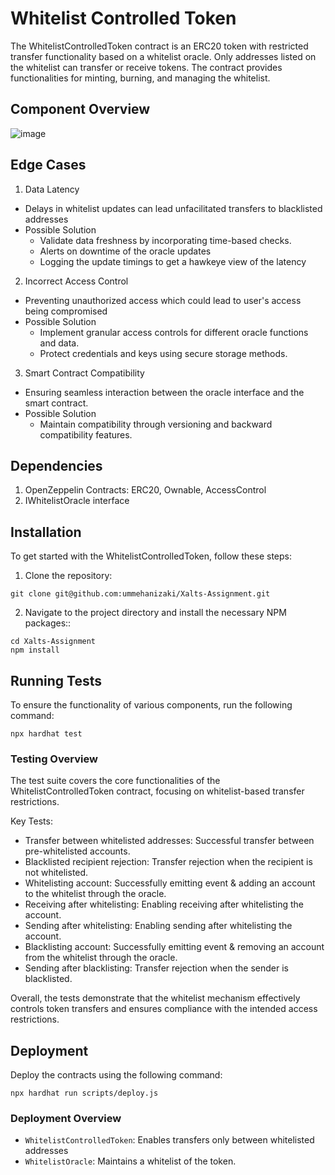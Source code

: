 # Whitelist Controlled Token

The WhitelistControlledToken contract is an ERC20 token with restricted transfer functionality based on a whitelist oracle. Only addresses listed on the whitelist can transfer or receive tokens. The contract provides functionalities for minting, burning, and managing the whitelist.

## Component Overview

![image](https://github.com/user-attachments/assets/645d72e9-324c-43ab-bb02-3cf9b350c2d4)

## Edge Cases

1. Data Latency
- Delays in whitelist updates can lead unfacilitated transfers to blacklisted addresses
- Possible Solution
  - Validate data freshness by incorporating time-based checks. 
  - Alerts on downtime of the oracle updates
  - Logging the update timings to get a hawkeye view of the latency

2. Incorrect Access Control
- Preventing unauthorized access which could lead to user's access being compromised
- Possible Solution
  - Implement granular access controls for different oracle functions and data.
  - Protect credentials and keys using secure storage methods.

3. Smart Contract Compatibility
- Ensuring seamless interaction between the oracle interface and the smart contract.
- Possible Solution
    - Maintain compatibility through versioning and backward compatibility features.

## Dependencies

1. OpenZeppelin Contracts: ERC20, Ownable, AccessControl
2. IWhitelistOracle interface

## Installation

To get started with the WhitelistControlledToken, follow these steps:

1. Clone the repository:

```console
git clone git@github.com:ummehanizaki/Xalts-Assignment.git
```

2. Navigate to the project directory and install the necessary NPM packages::

```console
cd Xalts-Assignment
npm install
```

## Running Tests

To ensure the functionality of various components, run the following command:

```console
npx hardhat test
```

### Testing Overview

The test suite covers the core functionalities of the WhitelistControlledToken contract, focusing on whitelist-based transfer restrictions.

Key Tests:

- Transfer between whitelisted addresses: Successful transfer between pre-whitelisted accounts.
- Blacklisted recipient rejection: Transfer rejection when the recipient is not whitelisted.
- Whitelisting account: Successfully emitting event & adding an account to the whitelist through the oracle.
- Receiving after whitelisting: Enabling receiving after whitelisting the account.
- Sending after whitelisting: Enabling sending after whitelisting the account.
- Blacklisting account: Successfully emitting event & removing an account from the whitelist through the oracle.
- Sending after blacklisting: Transfer rejection when the sender is blacklisted.

Overall, the tests demonstrate that the whitelist mechanism effectively controls token transfers and ensures compliance with the intended access restrictions.

## Deployment

Deploy the contracts using the following command:

```console
npx hardhat run scripts/deploy.js
```

### Deployment Overview

- `WhitelistControlledToken`: Enables transfers only between whitelisted addresses
- `WhitelistOracle`: Maintains a whitelist of the token.


